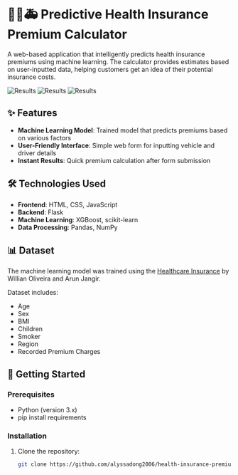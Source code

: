 # 👩‍⚕️🚑 Predictive Health Insurance Premium Calculator

A web-based application that intelligently predicts health insurance premiums using machine learning. The calculator provides estimates based on user-inputted data, helping customers get an idea of their potential insurance costs.

![Results]("health-insurance-prediction\results\charges_distribution.png") 
![Results](health-insurance-prediction\results\correlation_matrix.png)
![Results](health-insurance-prediction\results\feature_relationships.png)

## ✨ Features
- **Machine Learning Model**: Trained model that predicts premiums based on various factors
- **User-Friendly Interface**: Simple web form for inputting vehicle and driver details
- **Instant Results**: Quick premium calculation after form submission

## 🛠️ Technologies Used
- **Frontend**: HTML, CSS, JavaScript
- **Backend**: Flask
- **Machine Learning**: XGBoost, scikit-learn
- **Data Processing**: Pandas, NumPy

## 📊 Dataset
The machine learning model was trained using the [Healthcare Insurance](https://www.kaggle.com/datasets/willianoliveiragibin/healthcare-insurance) by Willian Oliveira and Arun Jangir.

Dataset includes:
- Age
- Sex
- BMI
- Children
- Smoker
- Region
- Recorded Premium Charges

## 🚀 Getting Started

### Prerequisites
- Python (version 3.x)
- pip install requirements

### Installation
1. Clone the repository:
   ```bash
   git clone https://github.com/alyssadong2006/health-insurance-premium-calculator.git